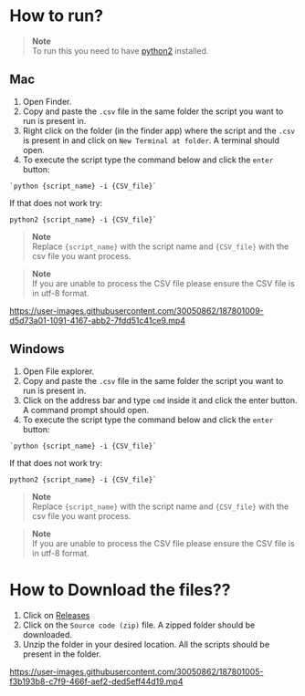 # How to run?
> **Note**  
> To run this you need to have [python2](https://www.python.org/downloads/release/python-2718/) installed.
## Mac

1. Open Finder.
2. Copy and paste the `.csv` file in the same folder the script you want to run is present in.
3. Right click on the folder (in the finder app) where the script and the `.csv` is present in and click on `New Terminal at folder`. A terminal should open.
4. To execute the script type the command below and click the `enter` button:
```
`python {script_name} -i {CSV_file}`
```
If that does not work try:
```
python2 {script_name} -i {CSV_file}`
```
> **Note**  
> Replace `{script_name}` with the script name and `{CSV_file}` with the csv file you want process.

> **Note**  
> If you are unable to process the CSV file please ensure the CSV file is in utf-8 format.


https://user-images.githubusercontent.com/30050862/187801009-d5d73a01-1091-4167-abb2-7fdd51c41ce9.mp4

## Windows

1. Open File explorer.
2. Copy and paste the `.csv` file in the same folder the script you want to run is present in.
3. Click on the address bar and type `cmd` inside it and click the enter button. A command prompt should open.
4. To execute the script type the command below and click the `enter` button:
```
`python {script_name} -i {CSV_file}`
```
If that does not work try:
```
python2 {script_name} -i {CSV_file}`
```
> **Note**  
> Replace `{script_name}` with the script name and `{CSV_file}` with the csv file you want process.

> **Note**  
> If you are unable to process the CSV file please ensure the CSV file is in utf-8 format.

# How to Download the files??

1. Click on [Releases](https://github.com/gp201/andersen_lab_biomek_files/releases/latest)
2. Click on the `Source code (zip)` file. A zipped folder should be downloaded.
3. Unzip the folder in your desired location. All the scripts should be present in the folder.

https://user-images.githubusercontent.com/30050862/187801005-f3b193b8-c7f9-466f-aef2-ded5eff44d19.mp4
